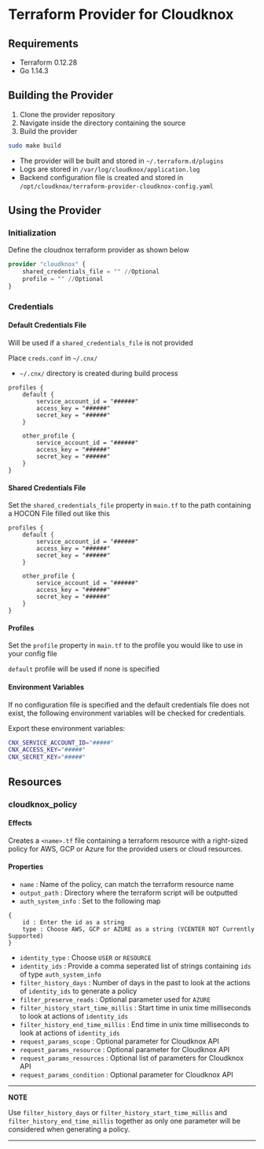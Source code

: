 # Terraform Provider for Cloudknox

## Requirements
* Terraform 0.12.28
* Go 1.14.3

## Building the Provider

1. Clone the provider repository
2. Navigate inside the directory containing the source
3. Build the provider

```bash
sudo make build
```

* The provider will be built and stored in `~/.terraform.d/plugins`
* Logs are stored in `/var/log/cloudknox/application.log`
* Backend configuration file is created and stored in `/opt/cloudknox/terraform-provider-cloudknox-config.yaml`


## Using the Provider

### Initialization

Define the cloudnox terraform provider as shown below

```terraform
provider "cloudknox" {
    shared_credentials_file = "" //Optional
    profile = "" //Optional
}
```

### Credentials

#### Default Credentials File

Will be used if a `shared_credentials_file` is not provided

Place `creds.conf` in `~/.cnx/`

* `~/.cnx/` directory is created during build process

```HOCON
profiles {
    default {
        service_account_id = "######"
        access_key = "######"
        secret_key = "######"
    }

    other_profile {
        service_account_id = "######"
        access_key = "######"
        secret_key = "######"
    }
}
```

#### Shared Credentials File

Set the `shared_credentials_file` property in `main.tf` to the path containing a HOCON File filled out like this

```HOCON
profiles {
    default {
        service_account_id = "######"
        access_key = "######"
        secret_key = "######"
    }

    other_profile {
        service_account_id = "######"
        access_key = "######"
        secret_key = "######"
    }
}
```

#### Profiles

Set the `profile` property in `main.tf` to the profile you would like to use in your config file

`default` profile will be used if none is specified

#### Environment Variables

If no configuration file is specified and the default credentials file does not exist, the following environment variables will be checked for credentials.

Export these environment variables:

```bash
CNX_SERVICE_ACCOUNT_ID="#####"
CNX_ACCESS_KEY="#####"
CNX_SECRET_KEY="#####"
```

## Resources

### cloudknox_policy

#### Effects

Creates a `<name>.tf` file containing a terraform resource with a right-sized policy for AWS, GCP or Azure for the provided users or cloud resources.

#### Properties

- `name` : Name of the policy, can match the terraform resource name
- `output_path` : Directory where the terraform script will be outputted
- `auth_system_info` : Set to the following map

```
{
    id : Enter the id as a string
    type : Choose AWS, GCP or AZURE as a string (VCENTER NOT Currently Supported)
}
```

- `identity_type` : Choose `USER` or `RESOURCE`
- `identity_ids` : Provide a comma seperated list of strings containing `ids` of type `auth_system_info`
- `filter_history_days` : Number of days in the past to look at the actions of `identity_ids` to generate a policy
- `filter_preserve_reads` : Optional parameter used for `AZURE`
- `filter_history_start_time_millis` : Start time in unix time milliseconds to look at actions of `identity_ids`
- `filter_history_end_time_millis` : End time in unix time milliseconds to look at actions of `identity_ids`
- `request_params_scope` : Optional parameter for Cloudknox API
- `request_params_resource` : Optional parameter for Cloudknox API
- `request_params_resources` : Optional list of parameters for Cloudknox API
- `request_params_condition` : Optional parameter for Cloudknox API

---
**NOTE**

Use `filter_history_days` or `filter_history_start_time_millis` and `filter_history_end_time_millis` together as only one parameter will be considered when generating a policy. 

---


